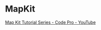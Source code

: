 # MapKit

[Map Kit Tutorial Series - Code Pro - YouTube](https://www.youtube.com/playlist?list=PL3RRzrB3oHXkX4SCl8S5dUF8YU9UQpgXL)
